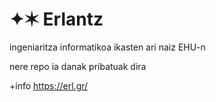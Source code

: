 # ✦✶ Erlantz
ingeniaritza informatikoa ikasten ari naiz EHU-n

nere repo ia danak pribatuak dira

+info https://erl.gr/
